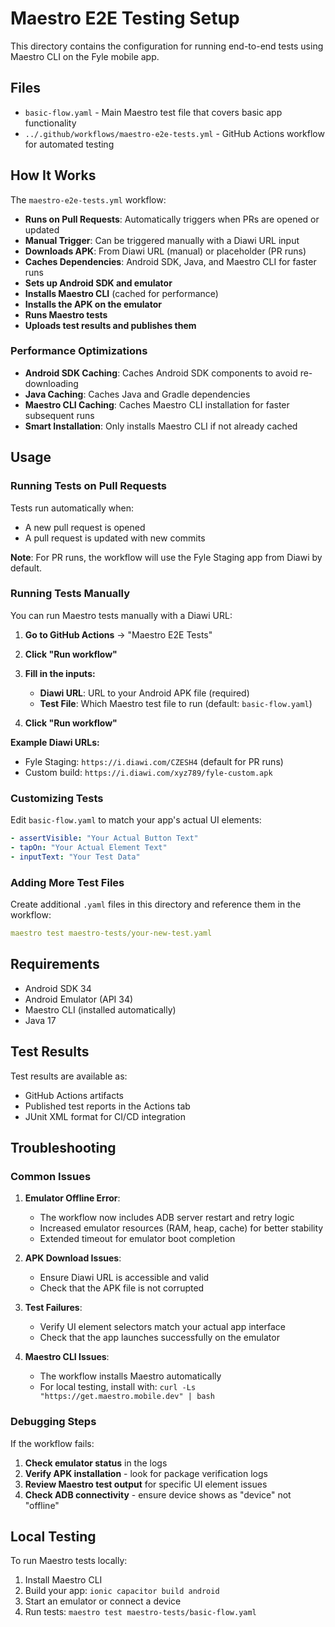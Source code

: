 # Maestro E2E Testing Setup

This directory contains the configuration for running end-to-end tests using Maestro CLI on the Fyle mobile app.

## Files

- `basic-flow.yaml` - Main Maestro test file that covers basic app functionality
- `../.github/workflows/maestro-e2e-tests.yml` - GitHub Actions workflow for automated testing

## How It Works

The `maestro-e2e-tests.yml` workflow:
- **Runs on Pull Requests**: Automatically triggers when PRs are opened or updated
- **Manual Trigger**: Can be triggered manually with a Diawi URL input
- **Downloads APK**: From Diawi URL (manual) or placeholder (PR runs)
- **Caches Dependencies**: Android SDK, Java, and Maestro CLI for faster runs
- **Sets up Android SDK and emulator**
- **Installs Maestro CLI** (cached for performance)
- **Installs the APK on the emulator**
- **Runs Maestro tests**
- **Uploads test results and publishes them**

### Performance Optimizations

- **Android SDK Caching**: Caches Android SDK components to avoid re-downloading
- **Java Caching**: Caches Java and Gradle dependencies
- **Maestro CLI Caching**: Caches Maestro CLI installation for faster subsequent runs
- **Smart Installation**: Only installs Maestro CLI if not already cached

## Usage

### Running Tests on Pull Requests

Tests run automatically when:
- A new pull request is opened
- A pull request is updated with new commits

**Note**: For PR runs, the workflow will use the Fyle Staging app from Diawi by default.

### Running Tests Manually

You can run Maestro tests manually with a Diawi URL:

1. **Go to GitHub Actions** → "Maestro E2E Tests"
2. **Click "Run workflow"**
3. **Fill in the inputs:**
   - **Diawi URL**: URL to your Android APK file (required)
   - **Test File**: Which Maestro test file to run (default: `basic-flow.yaml`)

4. **Click "Run workflow"**

**Example Diawi URLs:**
- Fyle Staging: `https://i.diawi.com/CZESH4` (default for PR runs)
- Custom build: `https://i.diawi.com/xyz789/fyle-custom.apk`

### Customizing Tests

Edit `basic-flow.yaml` to match your app's actual UI elements:

```yaml
- assertVisible: "Your Actual Button Text"
- tapOn: "Your Actual Element Text"
- inputText: "Your Test Data"
```

### Adding More Test Files

Create additional `.yaml` files in this directory and reference them in the workflow:

```yaml
maestro test maestro-tests/your-new-test.yaml
```

## Requirements

- Android SDK 34
- Android Emulator (API 34)
- Maestro CLI (installed automatically)
- Java 17

## Test Results

Test results are available as:
- GitHub Actions artifacts
- Published test reports in the Actions tab
- JUnit XML format for CI/CD integration

## Troubleshooting

### Common Issues

1. **Emulator Offline Error**: 
   - The workflow now includes ADB server restart and retry logic
   - Increased emulator resources (RAM, heap, cache) for better stability
   - Extended timeout for emulator boot completion

2. **APK Download Issues**: 
   - Ensure Diawi URL is accessible and valid
   - Check that the APK file is not corrupted

3. **Test Failures**: 
   - Verify UI element selectors match your actual app interface
   - Check that the app launches successfully on the emulator

4. **Maestro CLI Issues**: 
   - The workflow installs Maestro automatically
   - For local testing, install with: `curl -Ls "https://get.maestro.mobile.dev" | bash`

### Debugging Steps

If the workflow fails:

1. **Check emulator status** in the logs
2. **Verify APK installation** - look for package verification logs
3. **Review Maestro test output** for specific UI element issues
4. **Check ADB connectivity** - ensure device shows as "device" not "offline"

## Local Testing

To run Maestro tests locally:

1. Install Maestro CLI
2. Build your app: `ionic capacitor build android`
3. Start an emulator or connect a device
4. Run tests: `maestro test maestro-tests/basic-flow.yaml`
